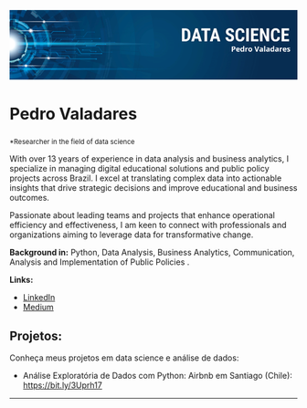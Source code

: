 <p align="center">
  <img src="Pedro Valadares.png" >
</p>

# Pedro Valadares
<sub>*Researcher in the field of data science</sub>

With over 13 years of experience in data analysis and business analytics, I specialize in managing digital educational solutions and public policy projects across Brazil. I excel at translating complex data into actionable insights that drive strategic decisions and improve educational and business outcomes. 

Passionate about leading teams and projects that enhance operational efficiency and effectiveness, I am keen to connect with professionals and organizations aiming to leverage data for transformative change.

**Background in:** Python, Data Analysis, Business Analytics, Communication, Analysis and Implementation of Public Policies .

**Links:**
* [LinkedIn](https://www.linkedin.com/in/valadarespedro/)
* [Medium](https://medium.com/mundo-analytics)


## Projetos:
Conheça meus projetos em data science e análise de dados:

* Análise Exploratória de Dados com Python: Airbnb em Santiago (Chile): https://bit.ly/3Uprh17

---

